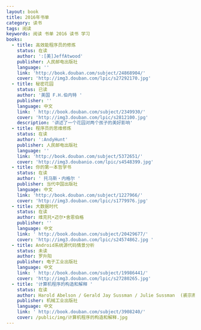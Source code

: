 ```yaml
---
layout: book
title: 2016年书单
category: 读书
tags: 阅读
keywords: 阅读 书单 2016 读书 学习
books:
  - title: 高效能程序员的修炼
    status: 在读
    author: ':[美]JeffAtwood'
    publisher: 人民邮电出版社
    language: ''
    link: 'http://book.douban.com/subject/24868904/'
    cover: 'http://img3.douban.com/lpic/s27292170.jpg'
  - title: 秘密花园
    status: 已读
    author: '美国 F.H.伯内特 '
    publisher: ''
    language: 中文
    link: ' http://book.douban.com/subject/2349930/'
    cover: 'http://img3.douban.com/lpic/s2812100.jpg'
    description: '讲述了一个花园对两个孩子的美好影响'
  - title: 程序员的思维修炼
    status: 在读
    author: ':AndyHunt'
    publisher: 人民邮电出版社
    language: ''
    link: 'http://book.douban.com/subject/5372651/'
    cover: 'http://img3.doubanio.com/lpic/s4548399.jpg'
  - title: 你的第一本哲学书
    status: 在读
    author: ' 托马斯・内格尔 '
    publisher: 当代中国出版社
    language: 中文
    link: 'http://book.douban.com/subject/1227966/'
    cover: 'http://img3.douban.com/lpic/s1779976.jpg'
  - title: 大数据时代
    status: 在读
    author: 维克托•迈尔•舍恩伯格
    publisher: ''
    language: 中文
    link: ' http://book.douban.com/subject/20429677/'
    cover: 'http://img3.douban.com/lpic/s24574862.jpg '
  - title: Android系统源代码情景分析
    status: 未读
    author: 罗升阳
    publisher: 电子工业出版社
    language: 中文
    link: ' http://book.douban.com/subject/19986441/'
    cover: 'http://img3.douban.com/lpic/s27280265.jpg'
  - title: '计算机程序的构造和解释 '
    status: 在读
    author: Harold Abelson / Gerald Jay Sussman / Julie Sussman  (裘宗燕  译)
    publisher: 机械工业出版社
    language: 中文
    link: ' http://book.douban.com/subject/3908240/'
    cover: /public/img/计算机程序的构造和解释.jpg
---
```

